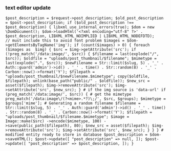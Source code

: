 ### text editor update

`$post_description = $request->post_description;
        $old_post_description = $post->post_description;
        if ($old_post_description !== $post_description) {
            libxml_use_internal_errors(true);
            $dom = new \DomDocument();
            $dom->loadHtml('<?xml encoding="utf-8" ?>' . $post_description, LIBXML_HTML_NOIMPLIED | LIBXML_HTML_NODEFDTD);    // must include this to avoid font problem
            $images = $dom->getElementsByTagName('img');
            if (count($images) > 0) {
                foreach ($images as  $img) {
                    $src = $img->getAttribute('src');
                    if (!preg_match('/data:image/', $src)) {
                        $filename = last(explode("/", $src));
                        $oldfile = "uploads/post_thumbnail/$filename";
                        $mimetype = last(explode(".", $src));
                        $newFilename =
                            Str::limit($slug, 5) . '_' . Auth::guard('admin')->id() . '_' . time() .
                            Str::random(8) . '_' . Carbon::now()->format('Y');
                        $filepath = "uploads/post_thumbnail/$newFilename.$mimetype";
                        copy($oldfile, $filepath);
                        unlink(base_path("public/" . $oldfile));
                        $new_src = asset($filepath);
                        $img->removeAttribute('src');
                        $img->setAttribute('src', $new_src);
                    }
                    # if the img source is 'data-url'
                    if (preg_match('/data:image/', $src)) {
                        # get the mimetype
                        preg_match('/data:image\/(?<mime>.*?)\;/', $src, $groups);
                        $mimetype = $groups['mime'];
                        # Generating a random filename
                        $filename =
                            Str::limit($slug, 5) . '_' . Auth::guard('admin')->id() . '_' . time() .
                            Str::random(8) . '_' . Carbon::now()->format('Y');
                        $filepath = "uploads/post_thumbnail/$filename.$mimetype";
                        $image = Image::make($src)
                            ->encode($mimetype, 100)
                            ->save(public_path($filepath), 80);
                        $new_src = asset($filepath);
                        $img->removeAttribute('src');
                        $img->setAttribute('src', $new_src);
                    }
                }
            }
            # modified entity ready to store in database
            $post_description = $dom->saveHTML();
            $post->update([
                "post_description" => null,
            ]);
            $post->update([
                "post_description" => $post_description,
            ]);
        }`
